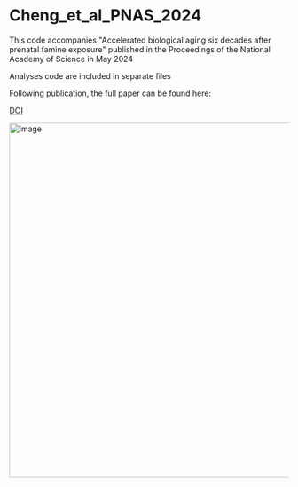 # Cheng_et_al_PNAS_2024
This code accompanies "Accelerated biological aging six decades after prenatal famine exposure" published in the Proceedings of the National Academy of Science in May 2024

Analyses code are included in separate files

Following publication, the full paper can be found here: 

[DOI](URL)


<img width="640" alt="image" src="URL">

